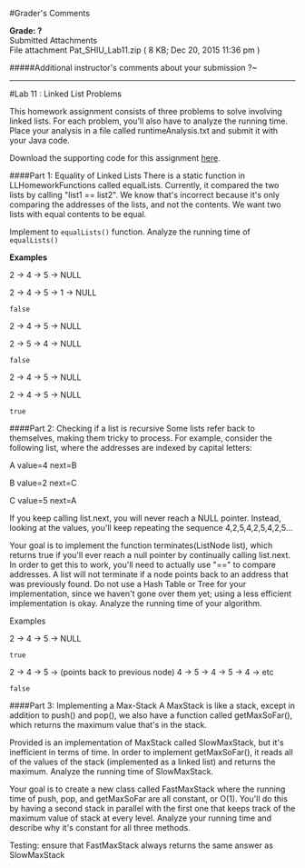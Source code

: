 #Grader's Comments

**Grade:  ?**  
Submitted Attachments  
File attachment  Pat_SHIU_Lab11.zip ( 8 KB; Dec 20, 2015 11:36 pm )

#####Additional instructor's comments about your submission
?~



----------------------------------------------------
#Lab 11 : Linked List Problems

This homework assignment consists of three problems to solve involving linked lists. For each problem, you'll also have to analyze the running time. Place your analysis in a file called runtimeAnalysis.txt and submit it with your Java code.

Download the supporting code for this assignment [here](http://cs.nyu.edu/courses/fall14/CSCI-GA.1133-001/HW/linked-lists.zip).

####Part 1: Equality of Linked Lists
There is a static function in LLHomeworkFunctions called equalLists. Currently, it compared the two lists by calling "list1 == list2". We know that's incorrect because it's only comparing the addresses of the lists, and not the contents. We want two lists with equal contents to be equal.

Implement to `equalLists()` function. Analyze the running time of `equalLists()`

__Examples__
 

2 -> 4 -> 5 -> NULL

2 -> 4 -> 5 -> 1 -> NULL

`false`

2 -> 4 -> 5 -> NULL

2 -> 5 -> 4 -> NULL

`false`

2 -> 4 -> 5 -> NULL

2 -> 4 -> 5 -> NULL

`true`

 

####Part 2: Checking if a list is recursive
Some lists refer back to themselves, making them tricky to process. For example, consider the following list, where the addresses are indexed by capital letters:

A value=4 next=B  

B value=2 next=C  

C value=5 next=A  

If you keep calling list.next, you will never reach a NULL pointer. Instead, looking at the values, you'll keep repeating the sequence 4,2,5,4,2,5,4,2,5...  

Your goal is to implement the function terminates(ListNode list), which returns true if you'll ever reach a null pointer by continually calling list.next. In order to get this to work, you'll need to actually use "==" to compare addresses. A list will not terminate if a node points back to an address that was previously found. Do not use a Hash Table or Tree for your implementation, since we haven't gone over them yet; using a less efficient implementation is okay. Analyze the running time of your algorithm.

Examples 

2 -> 4 -> 5 -> NULL  

`true`

2 -> 4 -> 5 -> (points back to previous node) 4 -> 5 -> 4 -> 5 -> 4 -> etc  

`false`

####Part 3: Implementing a Max-Stack
A MaxStack is like a stack, except in addition to push() and pop(), we also have a function called getMaxSoFar(), which returns the maximum value that's in the stack.

Provided is an implementation of MaxStack called SlowMaxStack, but it's inefficient in terms of time. In order to implement getMaxSoFar(), it reads all of the values of the stack (implemented as a linked list) and returns the maximum. Analyze the running time of SlowMaxStack.

Your goal is to create a new class called FastMaxStack where the running time of push, pop, and getMaxSoFar are all constant, or O(1). You'll do this by having a second stack in parallel with the first one that keeps track of the maximum value of stack at every level. Analyze your running time and describe why it's constant for all three methods.

Testing: ensure that FastMaxStack always returns the same answer as SlowMaxStack

